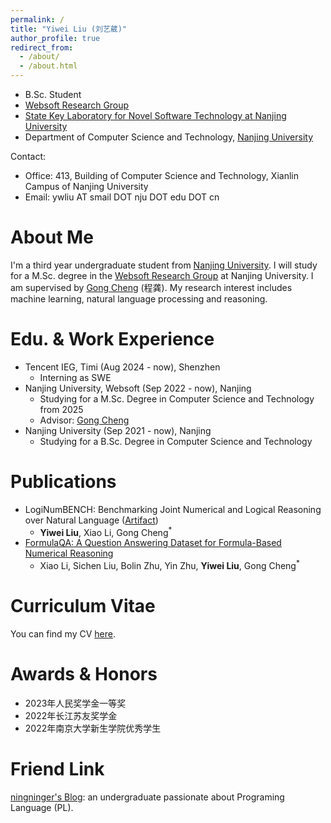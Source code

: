 ```yaml
---
permalink: /
title: "Yiwei Liu (刘艺葳)"
author_profile: true
redirect_from: 
  - /about/
  - /about.html
---
```


+ B.Sc. Student
+ [Websoft Research Group](http://ws.nju.edu.cn/wiki/)
+ [State Key Laboratory for Novel Software Technology at Nanjing University](https://keysoftlab.nju.edu.cn/main.htm)
+ Department of Computer Science and Technology, [Nanjing University](https://www.nju.edu.cn/en/)

Contact:

+ Office: 413, Building of Computer Science and Technology, Xianlin Campus of Nanjing University
+ Email: ywliu AT smail DOT nju DOT edu DOT cn

# About Me

I'm a third year undergraduate student from [Nanjing University](https://www.nju.edu.cn/). I will study for a M.Sc. degree in the [Websoft Research Group](http://ws.nju.edu.cn/wiki/) at Nanjing University. I am supervised by [Gong Cheng](http://ws.nju.edu.cn/wiki/Wiki.jsp?page=程龚) (程龚). My research interest includes machine learning, natural language processing and reasoning.

# Edu. & Work Experience

- Tencent IEG, Timi (Aug 2024 - now), Shenzhen
  - Interning as SWE
- Nanjing University, Websoft (Sep 2022 - now), Nanjing
  - Studying for a M.Sc. Degree in Computer Science and Technology from 2025
  - Advisor: [Gong Cheng](http://ws.nju.edu.cn/wiki/Wiki.jsp?page=程龚)
- Nanjing University (Sep 2021 - now), Nanjing
  - Studying for a B.Sc. Degree in Computer Science and Technology

# Publications

+ LogiNumBENCH: Benchmarking Joint Numerical and Logical Reasoning over Natural Language ([Artifact](https://github.com/nju-websoft/LogiNumBENCH))
  + **Yiwei Liu**, Xiao Li, Gong Cheng<sup>*</sup>
+ [FormulaQA: A Question Answering Dataset for Formula-Based Numerical Reasoning](https://arxiv.org/abs/2402.12692)
  + Xiao Li, Sichen Liu, Bolin Zhu, Yin Zhu, **Yiwei Liu**, Gong Cheng<sup>*</sup>



# Curriculum Vitae

You can find my CV [here](https://bsnmldb.github.io/files/CV.pdf).



# Awards & Honors

+ 2023年人民奖学金一等奖
+ 2022年长江苏友奖学金
+ 2022年南京大学新生学院优秀学生



# Friend Link

[ ningninger's Blog](https://ningninger.github.io/):  an undergraduate passionate about Programing Language (PL).
